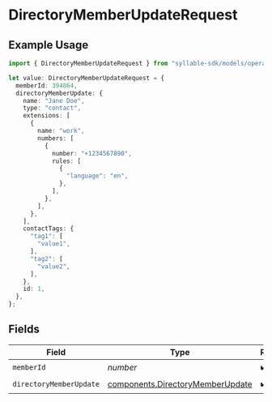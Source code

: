 # DirectoryMemberUpdateRequest

## Example Usage

```typescript
import { DirectoryMemberUpdateRequest } from "syllable-sdk/models/operations";

let value: DirectoryMemberUpdateRequest = {
  memberId: 394864,
  directoryMemberUpdate: {
    name: "Jane Doe",
    type: "contact",
    extensions: [
      {
        name: "work",
        numbers: [
          {
            number: "+1234567890",
            rules: [
              {
                "language": "en",
              },
            ],
          },
        ],
      },
    ],
    contactTags: {
      "tag1": [
        "value1",
      ],
      "tag2": [
        "value2",
      ],
    },
    id: 1,
  },
};
```

## Fields

| Field                                                                                | Type                                                                                 | Required                                                                             | Description                                                                          |
| ------------------------------------------------------------------------------------ | ------------------------------------------------------------------------------------ | ------------------------------------------------------------------------------------ | ------------------------------------------------------------------------------------ |
| `memberId`                                                                           | *number*                                                                             | :heavy_check_mark:                                                                   | N/A                                                                                  |
| `directoryMemberUpdate`                                                              | [components.DirectoryMemberUpdate](../../models/components/directorymemberupdate.md) | :heavy_check_mark:                                                                   | N/A                                                                                  |